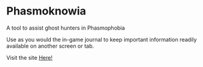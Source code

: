 # Phasmoknowia
A tool to assist ghost hunters in Phasmophobia

Use as you would the in-game journal to keep important information readily available on another screen or tab.

Visit the site [Here!](https://alhoffiq.github.io/Phasmoknowia/)
